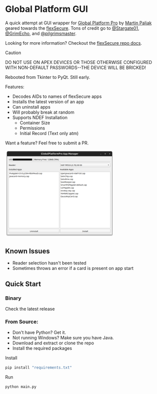# Global Platform GUI
A quick attempt at GUI wrapper for [Global Platform Pro](https://github.com/martinpaljak/GlobalPlatformPro) by 
[Martin Paljak](https://github.com/martinpaljak) geared towards the [flexSecure](https://dngr.us/flexsecure).
Tons of credit go to [@Stargate01](https://github.com/stargate01), [@GrimEcho](https://forum.dangerousthings.com/u/grimecho/summary), and [@pilgrimsmaster](https://forum.dangerousthings.com/u/pilgrimsmaster/summary).

Looking for more information? Checkout the [flexSecure repo docs](https://github.com/DangerousThings/flexsecure-applets/tree/master/docs).

> [!CAUTION]
> DO NOT USE ON APEX DEVICES OR THOSE OTHERWISE CONFIGURED WITH NON-DEFAULT PASSWORDS--THE DEVICE WILL BE BRICKED!

Rebooted from Tkinter to PyQt. Still early.

Features:
- Decodes AIDs to names of flexSecure apps
- Installs the latest version of an app
- Can uninstall apps
- Will probably break at random
- Supports NDEF Installation
  - Container Size
  - Permissions
  - Initial Record (Text only atm)

Want a feature? Feel free to submit a PR.

<img src="screenshot.png" width=350/>

## Known Issues
- Reader selection hasn't been tested
- Sometimes throws an error if a card is present on app start

## Quick Start

### Binary

Check the latest release

### From Source:

- Don't have Python? Get it.
- Not running Windows? Make sure you have Java.
- Download and extract or clone the repo
- Install the required packages

Install

```bash
pip install "requirements.txt" 
```

Run

```bash
python main.py
```
